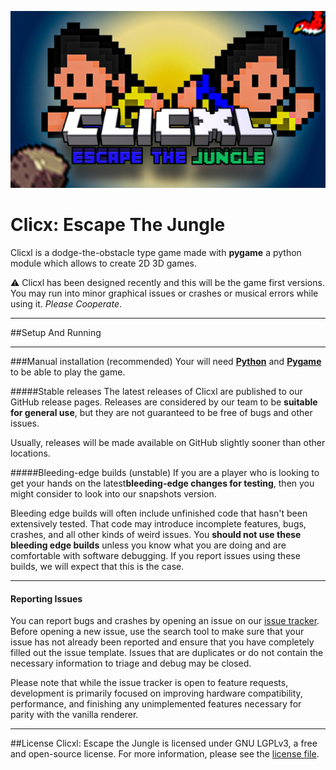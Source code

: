 ![Main-Banner](main-scr.jpg)
# Clicx: Escape The Jungle

Clicxl is a dodge-the-obstacle type game made with **pygame** a python module which allows to create 2D 3D games.

⚠️ Clicxl has been designed recently and this will be the game first versions. You may run into minor graphical issues or crashes or musical errors while using it. *Please Cooperate*.
*** 
##Setup And Running
***
###Manual installation (recommended)
Your will need [**Python**](https://www.python.org/) and [**Pygame**](https://www.pygame.org/news) to be able to play the game.

#####Stable releases
The latest releases of Clicxl are published to our GitHub release pages. Releases are considered by our team to be **suitable for general use**, but they are not guaranteed to be free of bugs and other issues.

Usually, releases will be made available on GitHub slightly sooner than other locations.

#####Bleeding-edge builds (unstable)
If you are a player who is looking to get your hands on the latest**bleeding-edge changes for testing**, then you might consider to look into our snapshots version.

Bleeding edge builds will often include unfinished code that hasn't been extensively tested. That code may introduce incomplete features, bugs, crashes, and all other kinds of weird issues. You **should not use these bleeding edge builds** unless you know what you are doing and are comfortable with software debugging. If you report issues using these builds, we will expect that this is the case.
***
#### Reporting Issues
You can report bugs and crashes by opening an issue on our [issue tracker](https://github.com/Clicxl/Clicxl-Escape-the-Jungle/issues). Before opening a new issue, use the search tool to make sure that your issue has not already been reported and ensure that you have completely filled out the issue template. Issues that are duplicates or do not contain the necessary information to triage and debug may be closed.

Please note that while the issue tracker is open to feature requests, development is primarily focused on improving hardware compatibility, performance, and finishing any unimplemented features necessary for parity with the vanilla renderer.

***
##License
Clicxl: Escape the Jungle is licensed under GNU LGPLv3, a free and open-source license. For more information, please see the [license file](https://github.com/Clicxl/Clicxl-Escape-the-Jungle/blob/main/LICENSE.md).
